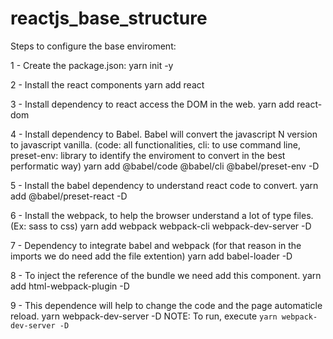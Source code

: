 # reactjs_base_structure

Steps to configure the base enviroment:

1 - Create the package.json:
yarn init -y

2 - Install the react components
yarn add react

3 - Install dependency to react access the DOM in the web.
yarn add react-dom

4 - Install dependency to Babel. Babel will convert the javascript N version to javascript vanilla. (code: all functionalities, cli: to use command line, preset-env: library to identify the enviroment to convert in the best performatic way)
yarn add @babel/code @babel/cli @babel/preset-env -D

5 - Install the babel dependency to understand react code to convert.
yarn add @babel/preset-react -D

6 - Install the webpack, to help the browser understand a lot of type files. (Ex: sass to css)
yarn add webpack webpack-cli webpack-dev-server -D

7 - Dependency to integrate babel and webpack (for that reason in the imports we do need add the file extention)
yarn add babel-loader -D

8 - To inject the reference of the bundle we need add this component.
yarn add html-webpack-plugin -D

9 - This dependence will help to change the code and the page automaticle reload.
yarn webpack-dev-server -D
NOTE: To run, execute `yarn webpack-dev-server -D`